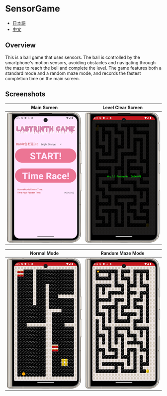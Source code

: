 # SensorGame

- [日本語](README.md)
- [中文](README_cn.md)

## Overview

This is a ball game that uses sensors. The ball is controlled by the smartphone's motion sensors, avoiding obstacles and navigating through the maze to reach the bell and complete the level. The game features both a standard mode and a random maze mode, and records the fastest completion time on the main screen.

## Screenshots

| Main Screen | Level Clear Screen |
|--------|-----------|
| <img src="./images/Main.png" width="250"> | <img src="./images/Pass.png" width="250"> |

| Normal Mode | Random Maze Mode |
|------------------------|------------|
| <img src="./images/Normal.png" width="250"> | <img src="./images/Random.png" width="250"> |

